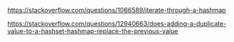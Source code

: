 https://stackoverflow.com/questions/1066589/iterate-through-a-hashmap


https://stackoverflow.com/questions/12940663/does-adding-a-duplicate-value-to-a-hashset-hashmap-replace-the-previous-value
